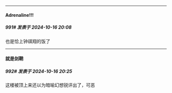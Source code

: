 ﻿
*****

####  Adrenaline!!!  
##### 991#       发表于 2024-10-16 20:08

也是恰上钟祺翔的饭了


*****

####  就是剑鞘  
##### 992#       发表于 2024-10-16 20:25

这楼被顶上来还以为暗喻幻想锐评出了，可恶

